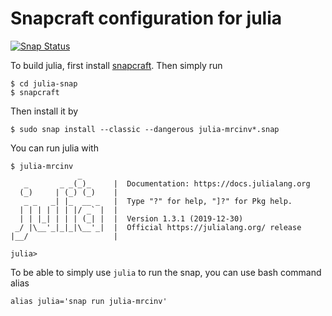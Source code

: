 # Snapcraft configuration for julia

[![Snap Status](https://build.snapcraft.io/badge/mrcinv/julia-snap.svg)](https://build.snapcraft.io/user/mrcinv/julia-snap)

To build julia, first install [snapcraft](https://snapcraft.io/). Then simply run 

    $ cd julia-snap
    $ snapcraft
    
 Then install it by
 
    $ sudo snap install --classic --dangerous julia-mrcinv*.snap
    
 You can run julia with
 
    $ julia-mrcinv
                   _
       _       _ _(_)_     |  Documentation: https://docs.julialang.org
      (_)     | (_) (_)    |
       _ _   _| |_  __ _   |  Type "?" for help, "]?" for Pkg help.
      | | | | | | |/ _` |  |
      | | |_| | | | (_| |  |  Version 1.3.1 (2019-12-30)
     _/ |\__'_|_|_|\__'_|  |  Official https://julialang.org/ release
    |__/                   |
    
    julia>

To be able to simply use `julia` to run the snap, you can use bash command alias

    alias julia='snap run julia-mrcinv'
